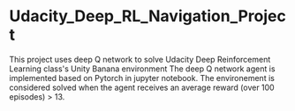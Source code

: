 # Udacity_Deep_RL_Navigation_Project
This project uses deep Q network to solve Udacity Deep Reinforcement Learning class's Unity Banana environment
The deep Q network agent is implemented based on Pytorch in jupyter notebook. The environement is considered solved when the agent receives an average reward (over 100 episodes) > 13.  
